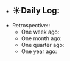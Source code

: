 - ☀️Daily Log:
    -
- Retrospective::
    - One week ago:
    - One month ago:
    - One quarter ago:
    - One year ago:

